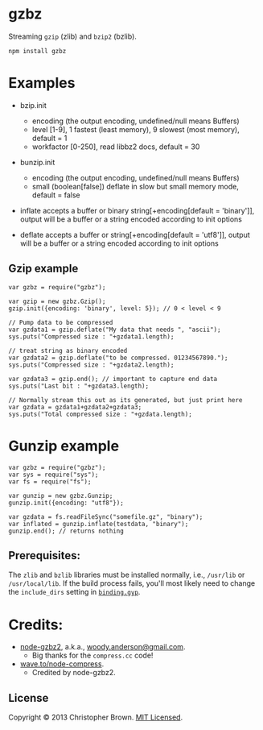 # gzbz

Streaming `gzip` (zlib) and `bzip2` (bzlib).

    npm install gzbz

# Examples

* bzip.init
  * encoding (the output encoding, undefined/null means Buffers)
  * level [1-9], 1 fastest (least memory), 9 slowest (most memory), default = 1
  * workfactor [0-250], read libbz2 docs, default = 30
* bunzip.init
  * encoding (the output encoding, undefined/null means Buffers)
  * small (boolean[false]) deflate in slow but small memory mode, default = false

* inflate accepts a buffer or binary string[+encoding[default = 'binary']],
  output will be a buffer or a string encoded according to init options
* deflate accepts a buffer or string[+encoding[default = 'utf8']],
  output will be a buffer or a string encoded according to init options

## Gzip example

    var gzbz = require("gzbz");

    var gzip = new gzbz.Gzip();
    gzip.init({encoding: 'binary', level: 5}); // 0 < level < 9

    // Pump data to be compressed
    var gzdata1 = gzip.deflate("My data that needs ", "ascii");
    sys.puts("Compressed size : "+gzdata1.length);

    // treat string as binary encoded
    var gzdata2 = gzip.deflate("to be compressed. 01234567890.");
    sys.puts("Compressed size : "+gzdata2.length);

    var gzdata3 = gzip.end(); // important to capture end data
    sys.puts("Last bit : "+gzdata3.length);

    // Normally stream this out as its generated, but just print here
    var gzdata = gzdata1+gzdata2+gzdata3;
    sys.puts("Total compressed size : "+gzdata.length);

# Gunzip example

    var gzbz = require("gzbz");
    var sys = require("sys");
    var fs = require("fs");

    var gunzip = new gzbz.Gunzip;
    gunzip.init({encoding: "utf8"});

    var gzdata = fs.readFileSync("somefile.gz", "binary");
    var inflated = gunzip.inflate(testdata, "binary");
    gunzip.end(); // returns nothing

## Prerequisites:

The `zlib` and `bzlib` libraries must be installed normally, i.e., `/usr/lib` or `/usr/local/lib`.
If the build process fails, you'll most likely need to change the `include_dirs` setting in [`binding.gyp`](binding.gyp).

# Credits:

* [node-gzbz2](https://github.com/Woodya/node-gzbz2), a.k.a., woody.anderson@gmail.com.
  - Big thanks for the `compress.cc` code!
* [wave.to/node-compress](https://github.com/waveto/node-compress).
  - Credited by node-gzbz2.

## License

Copyright © 2013 Christopher Brown. [MIT Licensed](LICENSE).
